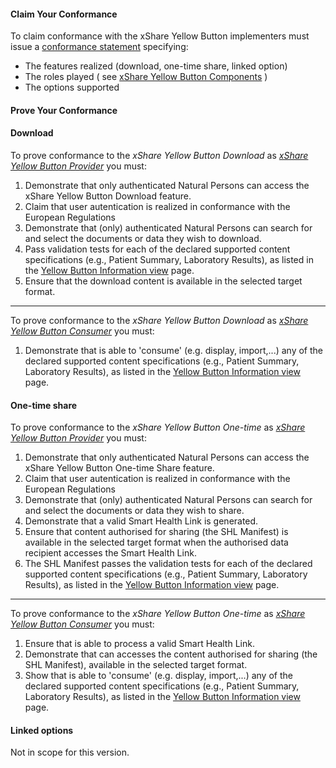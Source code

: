 #### Claim Your Conformance

To claim conformance with the xShare Yellow Button implementers must issue a [conformance statement](conf-statement.html) specifying:
* The features realized (download, one-time share, linked option)
* The roles played ( see [xShare Yellow Button Components](actors.html) )
* The options supported

#### Prove Your Conformance

#### Download

To prove conformance to the *xShare Yellow Button Download* as [*xShare Yellow Button Provider*](ActorDefinition-actorDefinition-yb-provider.html) you must:

1. Demonstrate that only authenticated Natural Persons can access the xShare Yellow Button Download feature.
1. Claim that user autentication is realized in conformance with the European Regulations
1. Demonstrate that (only) authenticated Natural Persons can search for and select the documents or data they wish to download.
1. Pass validation tests for each of the declared supported content specifications (e.g., Patient Summary, Laboratory Results), as listed in the [Yellow Button Information view](content.html) page.
1. Ensure that the download content is available in the selected target format.

---

To prove conformance to the *xShare Yellow Button Download* as [*xShare Yellow Button Consumer*](ActorDefinition-actorDefinition-yb-consumer.html) you must:

1. Demonstrate that is able to 'consume' (e.g. display, import,...) any of the declared supported content specifications (e.g., Patient Summary, Laboratory Results), as listed in the [Yellow Button Information view](content.html) page.


#### One-time share

To prove conformance to the *xShare Yellow Button One-time* as [*xShare Yellow Button Provider*](ActorDefinition-actorDefinition-yb-provider.html) you must:

1. Demonstrate that only authenticated Natural Persons can access the xShare Yellow Button One-time Share feature.
1. Claim that user autentication is realized in conformance with the European Regulations
1. Demonstrate that (only) authenticated Natural Persons can search for and select the documents or data they wish to share.
1. Demonstrate that a valid Smart Health Link is generated.
1. Ensure that content authorised for sharing (the SHL Manifest) is available in the selected target format when the authorised data recipient accesses the Smart Health Link.
1. The SHL Manifest passes the validation tests for each of the declared supported content specifications (e.g., Patient Summary, Laboratory Results), as listed in the [Yellow Button Information view](content.html) page.

---

To prove conformance to the *xShare Yellow Button One-time* as [*xShare Yellow Button Consumer*](ActorDefinition-actorDefinition-yb-consumer.html) you must:

1. Ensure that is able to process a valid Smart Health Link.
1. Demonstrate that can accesses the content authorised for sharing (the SHL Manifest), available in the selected target format.
1. Show that is able to 'consume' (e.g. display, import,...) any of the declared supported content specifications (e.g., Patient Summary, Laboratory Results), as listed in the [Yellow Button Information view](content.html) page.

#### Linked options

Not in scope for this version.
